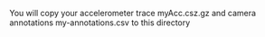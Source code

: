 You will copy your accelerometer trace myAcc.csz.gz and camera annotations my-annotations.csv to this directory
